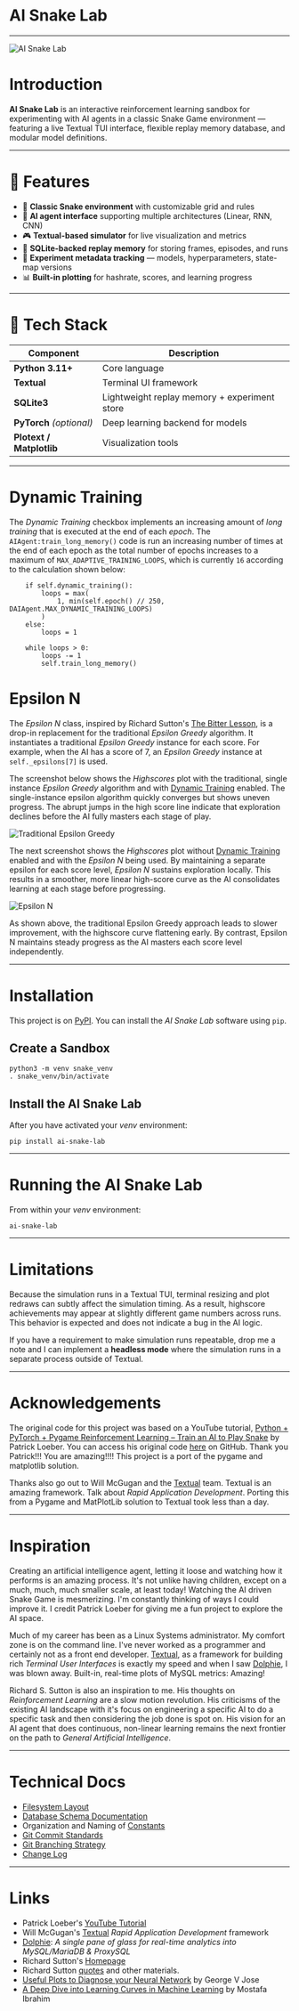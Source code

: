 # AI Snake Lab

---

![AI Snake Lab](/images/ai-snake-lab.png)
# Introduction

**AI Snake Lab** is an interactive reinforcement learning sandbox for experimenting with AI agents in a classic Snake Game environment — featuring a live Textual TUI interface, flexible replay memory database, and modular model definitions.

---

# 🚀 Features

- 🐍 **Classic Snake environment** with customizable grid and rules
- 🧠 **AI agent interface** supporting multiple architectures (Linear, RNN, CNN)
- 🎮 **Textual-based simulator** for live visualization and metrics
- 💾 **SQLite-backed replay memory** for storing frames, episodes, and runs
- 🧩 **Experiment metadata tracking** — models, hyperparameters, state-map versions
- 📊 **Built-in plotting** for hashrate, scores, and learning progress

---

# 🧰 Tech Stack

| Component | Description |
|------------|--------------|
| **Python 3.11+** | Core language |
| **Textual** | Terminal UI framework |
| **SQLite3** | Lightweight replay memory + experiment store |
| **PyTorch** *(optional)* | Deep learning backend for models |
| **Plotext / Matplotlib** | Visualization tools |

---

# Dynamic Training

The *Dynamic Training* checkbox implements an increasing amount of *long training* that is executed at the end of each *epoch*. The `AIAgent:train_long_memory()` code is run an increasing number of times at the end of each epoch as the total number of epochs increases to a maximum of `MAX_ADAPTIVE_TRAINING_LOOPS`, which is currently `16` according to the calculation shown below:

```
    if self.dynamic_training():
        loops = max(
            1, min(self.epoch() // 250, DAIAgent.MAX_DYNAMIC_TRAINING_LOOPS)
        )
    else:
        loops = 1

    while loops > 0:
        loops -= 1
        self.train_long_memory()
```

# Epsilon N

The *Epsilon N* class, inspired by Richard Sutton's [The Bitter Lesson](http://www.incompleteideas.net/IncIdeas/BitterLesson.html), is a drop-in replacement for the traditional *Epsilon Greedy* algorithm. It instantiates a traditional *Epsilon Greedy* instance for each score. For example, when the AI has a score of 7, an *Epsilon Greedy* instance at `self._epsilons[7]` is used.

The screenshot below shows the *Highscores* plot with the traditional, single instance *Epsilon Greedy* algorithm and with [Dynamic Training](#dynamic-training) enabled. The single-instance epsilon algorithm quickly converges but shows uneven progress. The abrupt jumps in the high score line indicate that exploration declines before the AI fully masters each stage of play.

![Traditional Epsilon Greedy](/images/highscores-epsilon.png)

The next screenshot shows the *Highscores* plot without [Dynamic Training](#dynamic-training) enabled and with the *Epsilon N* being used. By maintaining a separate epsilon for each score level, *Epsilon N* sustains exploration locally. This results in a smoother, more linear high-score curve as the AI consolidates learning at each stage before progressing.

![Epsilon N](/images/highscores-epsilon-n.png)

As shown above, the traditional Epsilon Greedy approach leads to slower improvement, with the highscore curve flattening early. By contrast, Epsilon N maintains steady progress as the AI masters each score level independently.

---

# Installation

This project is on [PyPI](https://pypi.org/project/ai-snake-lab/). You can install the *AI Snake Lab* software using `pip`.

## Create a Sandbox 

```shell
python3 -m venv snake_venv
. snake_venv/bin/activate
```

## Install the AI Snake Lab

After you have activated your *venv* environment:

```shell
pip install ai-snake-lab
```

---

# Running the AI Snake Lab

From within your *venv* environment:

```shell
ai-snake-lab
```

---

# Limitations

Because the simulation runs in a Textual TUI, terminal resizing and plot redraws can subtly affect the simulation timing. As a result, highscore achievements may appear at slightly different game numbers across runs. This behavior is expected and does not indicate a bug in the AI logic.

If you have a requirement to make simulation runs repeatable, drop me a note and I can implement a **headless mode** where the simulation runs in a separate process outside of Textual.

---

# Acknowledgements

The original code for this project was based on a YouTube tutorial, [Python + PyTorch + Pygame Reinforcement Learning – Train an AI to Play Snake](https://www.youtube.com/watch?v=L8ypSXwyBds) by Patrick Loeber. You can access his original code [here](https://github.com/patrickloeber/snake-ai-pytorch) on GitHub. Thank you Patrick!!! You are amazing!!!! This project is a port of the pygame and matplotlib solution.

Thanks also go out to Will McGugan and the [Textual](https://textual.textualize.io/) team. Textual is an amazing framework. Talk about *Rapid Application Development*. Porting this from a Pygame and MatPlotLib solution to Textual took less than a day.

---

# Inspiration

Creating an artificial intelligence agent, letting it loose and watching how it performs is an amazing process. It's not unlike having children, except on a much, much, much smaller scale, at least today! Watching the AI driven Snake Game is mesmerizing. I'm constantly thinking of ways I could improve it. I credit Patrick Loeber for giving me a fun project to explore the AI space.

Much of my career has been as a Linux Systems administrator. My comfort zone is on the command line. I've never worked as a programmer and certainly not as a front end developer. [Textual](https://textual.textualize.io/), as a framework for building rich *Terminal User Interfaces* is exactly my speed and when I saw [Dolphie](https://github.com/charles-001/dolphie), I was blown away. Built-in, real-time plots of MySQL metrics: Amazing! 

Richard S. Sutton is also an inspiration to me. His thoughts on *Reinforcement Learning* are a slow motion revolution. His criticisms of the existing AI landscape with it's focus on engineering a specific AI to do a specific task and then considering the job done is spot on. His vision for an AI agent that does continuous, non-linear learning remains the next frontier on the path to *General Artificial Intelligence*.

---

# Technical Docs

- [Filesystem Layout](/pages/project_layout.html)
- [Database Schema Documentation](/pages/db_schema.html)
- Organization and Naming of [Constants](/pages/constants.html)
- [Git Commit Standards](/pages/git_commit_standards.html)
- [Git Branching Strategy](/pages/git_branching_strategy.html)
- [Change Log](/CHANGELOG.md)

---

# Links

- Patrick Loeber's [YouTube Tutorial](https://www.youtube.com/watch?v=L8ypSXwyBds)
- Will McGugan's [Textual](https://textual.textualize.io/) *Rapid Application Development* framework
- [Dolphie](https://github.com/charles-001/dolphie): *A single pane of glass for real-time analytics into MySQL/MariaDB & ProxySQL*
- Richard Sutton's [Homepage](http://www.incompleteideas.net/)
- Richard Sutton [quotes](/pages/richard_sutton.html) and other materials.
- [Useful Plots to Diagnose your Neural Network](https://medium.com/data-science/useful-plots-to-diagnose-your-neural-network-521907fa2f45) by George V Jose
- [A Deep Dive into Learning Curves in Machine Learning](https://wandb.ai/mostafaibrahim17/ml-articles/reports/A-Deep-Dive-Into-Learning-Curves-in-Machine-Learning--Vmlldzo0NjA1ODY0) by Mostafa Ibrahim
